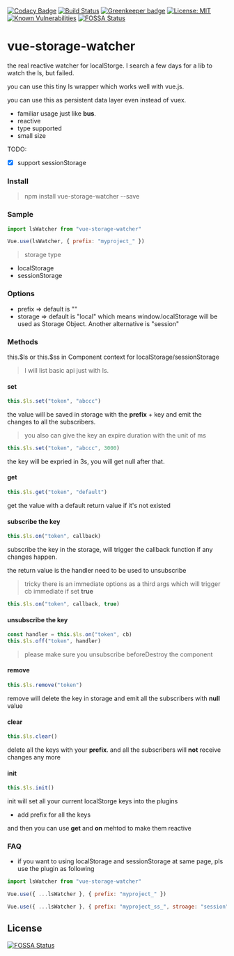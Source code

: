 [![Codacy Badge](https://api.codacy.com/project/badge/Grade/3b39774059a445f19dcccc5d5ba01a23)](https://app.codacy.com/app/dreambo8563/vue-storage-watcher?utm_source=github.com&utm_medium=referral&utm_content=dreambo8563/vue-storage-watcher&utm_campaign=Badge_Grade_Dashboard)
[![Build Status](https://travis-ci.com/dreambo8563/vue-storage-watcher.svg?branch=master)](https://travis-ci.com/dreambo8563/vue-storage-watcher) [![Greenkeeper badge](https://badges.greenkeeper.io/dreambo8563/vue-storage-watcher.svg)](https://greenkeeper.io/)
[![License: MIT](https://img.shields.io/badge/License-MIT-yellow.svg)](https://opensource.org/licenses/MIT)
[![Known Vulnerabilities](https://snyk.io/test/github/dreambo8563/vue-storage-watcher/badge.svg?targetFile=package.json)](https://snyk.io/test/github/dreambo8563/vue-storage-watcher?targetFile=package.json)
[![FOSSA Status](https://app.fossa.io/api/projects/git%2Bgithub.com%2Fdreambo8563%2Fvue-storage-watcher.svg?type=shield)](https://app.fossa.io/projects/git%2Bgithub.com%2Fdreambo8563%2Fvue-storage-watcher?ref=badge_shield)

# vue-storage-watcher

the real reactive watcher for localStorge.
I search a few days for a lib to watch the ls, but failed.

you can use this tiny ls wrapper which works well with vue.js.

you can use this as persistent data layer even instead of vuex.

- familiar usage just like **bus**.
- reactive
- type supported
- small size

TODO:

- [x] support sessionStorage

### Install

> npm install vue-storage-watcher --save

### Sample

```js
import lsWatcher from "vue-storage-watcher"

Vue.use(lsWatcher, { prefix: "myproject_" })
```

> storage type

- localStorage
- sessionStorage

### Options

- prefix => default is ""
- storage => default is "local" which means window.localStorage will be used as Storage Object. Another alternative is "session"

### Methods

this.\$ls or this.\$ss in Component context for localStorage/sessionStorage

> I will list basic api just with ls.

#### set

```js
this.$ls.set("token", "abccc")
```

the value will be saved in storage with the **prefix** + key
and emit the changes to all the subscribers.

> you also can give the key an expire duration with the unit of ms

```js
this.$ls.set("token", "abccc", 3000)
```

the key will be expried in 3s, you will get null after that.

#### get

```js
this.$ls.get("token", "default")
```

get the value with a default return value if it's not existed

#### subscribe the key

```js
this.$ls.on("token", callback)
```

subscribe the key in the storage, will trigger the callback function if any changes happen.

the return value is the handler need to be used to unsubscribe

> tricky
> there is an immediate options as a third args which will trigger cb immediate if set **true**

```js
this.$ls.on("token", callback, true)
```

#### unsubscribe the key

```js
const handler = this.$ls.on("token", cb)
this.$ls.off("token", handler)
```

> please make sure you unsubscribe beforeDestroy the component

#### remove

```js
this.$ls.remove("token")
```

remove will delete the key in storage and emit all the subscribers with **null** value

#### clear

```js
this.$ls.clear()
```

delete all the keys with your **prefix**. and all the subscribers will **not** receive changes any more

#### init

```js
this.$ls.init()
```

init will set all your current localStorge keys into the plugins

- add prefix for all the keys

and then you can use **get** and **on** mehtod to make them reactive

### FAQ

- if you want to using localStorage and sessionStorage at same page, pls use the plugin as following

```js
import lsWatcher from "vue-storage-watcher"

Vue.use({ ...lsWatcher }, { prefix: "myproject_" })

Vue.use({ ...lsWatcher }, { prefix: "myproject_ss_", stroage: "session" })
```


## License
[![FOSSA Status](https://app.fossa.io/api/projects/git%2Bgithub.com%2Fdreambo8563%2Fvue-storage-watcher.svg?type=large)](https://app.fossa.io/projects/git%2Bgithub.com%2Fdreambo8563%2Fvue-storage-watcher?ref=badge_large)